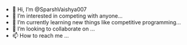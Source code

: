 - 👋 Hi, I’m @SparshVaishya007
- 👀 I’m interested in competing with anyone...
- 🌱 I’m currently learning new things like competitive programming...
- 💞️ I’m looking to collaborate on ...
- 📫 How to reach me ...

<!---
SparshVaishya007/SparshVaishya007 is a ✨ special ✨ repository because its `README.md` (this file) appears on your GitHub profile.
You can click the Preview link to take a look at your changes.
--->
